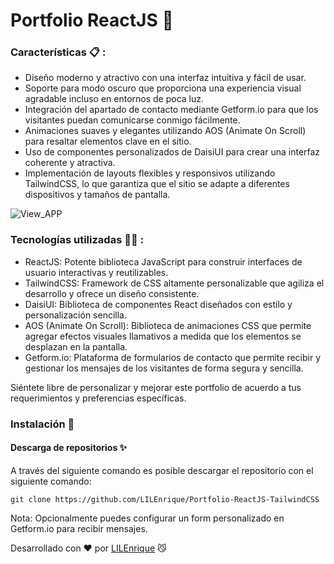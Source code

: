 # Portfolio ReactJS 💼

### Características 📋 :
- Diseño moderno y atractivo con una interfaz intuitiva y fácil de usar.
- Soporte para modo oscuro que proporciona una experiencia visual agradable incluso en entornos de poca luz.
- Integración del apartado de contacto mediante Getform.io para que los visitantes puedan comunicarse conmigo fácilmente.
- Animaciones suaves y elegantes utilizando AOS (Animate On Scroll) para resaltar elementos clave en el sitio.
- Uso de componentes personalizados de DaisiUI para crear una interfaz coherente y atractiva.
- Implementación de layouts flexibles y responsivos utilizando TailwindCSS, lo que garantiza que el sitio se adapte a diferentes dispositivos y tamaños de pantalla.

![View_APP](https://i.imgur.com/3ztwi7d.png)


### Tecnologías utilizadas 🧑‍💻 :
- ReactJS: Potente biblioteca JavaScript para construir interfaces de usuario interactivas y reutilizables.
- TailwindCSS: Framework de CSS altamente personalizable que agiliza el desarrollo y ofrece un diseño consistente.
- DaisiUI: Biblioteca de componentes React diseñados con estilo y personalización sencilla.
- AOS (Animate On Scroll): Biblioteca de animaciones CSS que permite agregar efectos visuales llamativos a medida que los elementos se desplazan en la pantalla.
- Getform.io: Plataforma de formularios de contacto que permite recibir y gestionar los mensajes de los visitantes de forma segura y sencilla.
  

Siéntete libre de personalizar y mejorar este portfolio de acuerdo a tus requerimientos y preferencias específicas. 

### Instalación 🔧

#### Descarga de repositorios ✨

A través del siguiente comando es posible descargar el repositorio con el siguiente comando:

```
git clone https://github.com/LILEnrique/Portfolio-ReactJS-TailwindCSS
```

Nota: Opcionalmente puedes configurar un form personalizado en Getform.io para recibir mensajes.

Desarrollado con ❤️ por [LILEnrique](https://github.com/LILEnrique) 😼
